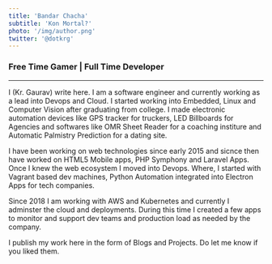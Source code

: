 ```yaml
---
title: 'Bandar Chacha'
subtitle: 'Kon Mortal?'
photo: '/img/author.png'
twitter: '@dotkrg'
---
```


### Free Time Gamer | Full Time Developer
---

I (Kr. Gaurav) write here. I am a software engineer and currently working as a lead into Devops and Cloud. I started working into Embedded, Linux and Computer Vision after graduating from college. I made electronic automation devices like GPS tracker for truckers, LED Billboards for Agencies and softwares like OMR Sheet Reader for a coaching institure and Automatic Palmistry Prediction for a dating site.


I have been working on web technologies since early 2015 and sicnce then have worked on HTML5 Mobile apps, PHP Symphony and Laravel Apps. Once I knew the web ecosystem I moved into Devops. Where, I started with Vagrant based dev machines, Python Automation integrated into Electron Apps for tech companies.


Since 2018 I am working with AWS and Kubernetes and currently I adminster the cloud and deployments. During this time I created a few apps to monitor and support dev teams and production load as needed by the company.

I publish my work here in the form of Blogs and Projects. Do let me know if you liked them.